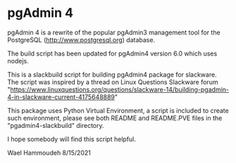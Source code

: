 pgAdmin 4
=========

pgAdmin 4 is a rewrite of the popular pgAdmin3 management tool for the
PostgreSQL (http://www.postgresql.org) database. 

The build script has been updated for pgAdmin4 version 6.0 which uses nodejs.

This is a slackbuild script for building pgAdmin4 package for slackware.
The script was inspired by a thread on Linux Questions Slackware forum
"https://www.linuxquestions.org/questions/slackware-14/building-pgadmin-4-in-slackware-current-4175648889"
 
This package uses Python Virtual Environment, a script is included to create
such environment, please see both README and README.PVE files in the
"pgadmin4-slackbuild" directory.


I hope somebody will find this script helpful.

Wael Hammoudeh
8/15/2021
